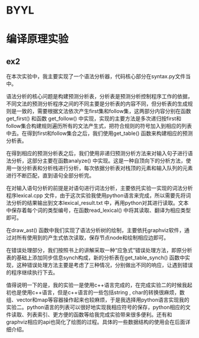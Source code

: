# BYYL
# 编译原理实验

## ex2
在本次实验中，我主要实现了一个语法分析器，代码核心部分在syntax.py文件当中。

语法分析的核心问题是构建预测分析表，分析表是预测分析控制程序工作的依据，不同文法的预测分析程序之间的不同主要是分析表的内容不同，但分析表的生成规则是一致的，需要根据文法依次产生first集和follow集，这两部分内容分别在函数get_first() 和函数 get_follow() 中实现，实现的主要方法是多次递归按first和follow集合构建规则遍历所有的文法产生式，把符合规则的符号加入到相应的列表中去。在得到first和follow集合之后，我们使用get_table() 函数来构建相应的预测分析表。


在得到相应的预测分析表之后，我们使用非递归预测分析方法来对输入句子进行语法分析，这部分主要在函数analyze() 中实现。这是一种自顶向下的分析方法，使用一张分析表和分析栈进行分析，每次依据分析表对栈顶的元素和输入队列的元素进行不断匹配，直到语句全部分析完。


在对输入语句分析的前提是对语句进行词法分析，主要依托实验一实现的词法分析程序lexical.cpp 文件，由于这次实验我使用python语言来完成，所以需要先将词法分析的结果输出到文本lexical_result.txt 中，再用python对其进行读取。文本中保存着每个词的类型编号，在函数read_lexical() 中将其读取、翻译为相应类型即可。


在draw_ast() 函数中我们实现了语法分析树的绘制，主要依托graphviz软件，通过对所有使用到的产生式依次读取，保存节点node和绘制相应边即可。


在错误处理部分，我们按照书上的讲解采取一种“应急式”错误处理方法，即原分析表的基础上添加同步信息synch构成，新的分析表在get_table_synch() 函数中实现，这种错误处理方法主要是考虑了三种情况，分别做出不同的响应，让遇到错误的程序继续执行下去。


值得说明一下的是，我的实验一是使用c++语言完成的，在完成实验二的时候我起初也是使用c++语言，但是c++语言的一些包括string , char的转换很麻烦，数组、vector和map等容器操作起来也较麻烦，于是我选择用python语言实现我的实验二。python语言的列表可以很好地实现我相应符号的保存，python相应的文件读取、列表索引、更方便的函数等给我完成实验带来很多便利。还有和graphviz相应的api也简化了绘图的过程。具体的一些数据结构的使用会在后面详细介绍。
